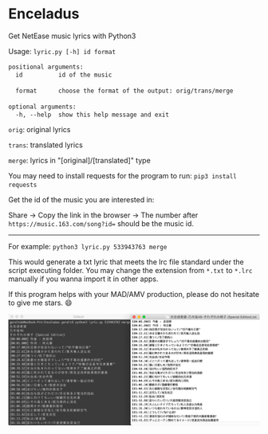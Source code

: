 # Enceladus
Get NetEase music lyrics with Python3

Usage: `lyric.py [-h] id format`

```
positional arguments:
  id          id of the music

  format      choose the format of the output: orig/trans/merge

optional arguments:
  -h, --help  show this help message and exit
```

`orig`: original lyrics

`trans`: translated lyrics

`merge`: lyrics in "[original]/[translated]" type

You may need to install requests for the program to run: `pip3 install requests`

Get the id of the music you are interested in: 

Share -> Copy the link in the browser -> The number after `https://music.163.com/song?id=` should be the music id.

---

For example: `python3 lyric.py 533943763 merge`

This would generate a txt lyric that meets the lrc file standard under the script executing folder.
You may change the extension from `*.txt` to `*.lrc` manually if you wanna import it in other apps.

If this program helps with your MAD/AMV production, please do not hesitate to give me stars. :smile:

<p align="center">
  <img src="https://github.com/GeraltShi/Enceladus/blob/master/snapshot.png" width="550" alt="snapshot">
</p>
